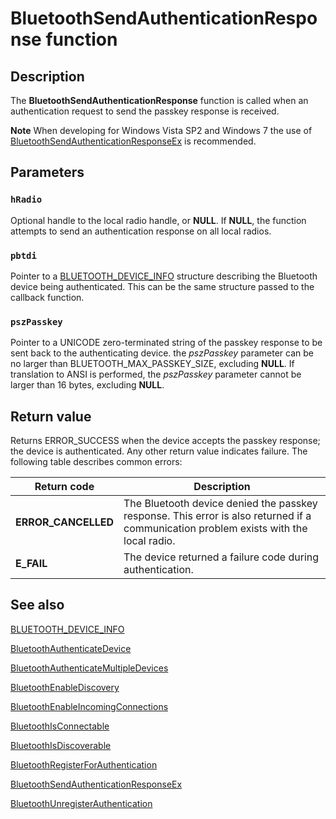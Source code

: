 # BluetoothSendAuthenticationResponse function

## Description

The **BluetoothSendAuthenticationResponse** function is called when an authentication request
to send the passkey response is received.

**Note** When developing for Windows Vista SP2 and Windows 7 the use of [BluetoothSendAuthenticationResponseEx](https://learn.microsoft.com/windows/desktop/api/bluetoothapis/nf-bluetoothapis-bluetoothsendauthenticationresponseex) is recommended.

## Parameters

### `hRadio`

Optional handle to the local radio handle, or **NULL**. If **NULL**, the function attempts to send an authentication response on all local radios.

### `pbtdi`

Pointer to a [BLUETOOTH_DEVICE_INFO](https://learn.microsoft.com/windows/win32/api/bluetoothapis/ns-bluetoothapis-bluetooth_device_info_struct) structure describing the Bluetooth device being authenticated. This can be the same structure passed to the callback function.

### `pszPasskey`

Pointer to a UNICODE zero-terminated string of the passkey response
to be sent back to the authenticating device. the *pszPasskey* parameter can be no larger than BLUETOOTH_MAX_PASSKEY_SIZE, excluding **NULL**. If translation to ANSI is performed, the *pszPasskey* parameter cannot be larger than 16 bytes, excluding **NULL**.

## Return value

 Returns ERROR_SUCCESS when the device accepts the passkey response; the device is authenticated. Any other return value indicates failure. The following table describes common errors:

| Return code | Description |
| --- | --- |
| **ERROR_CANCELLED** | The Bluetooth device denied the passkey response. This error is also returned if a communication problem exists with the local radio. |
| **E_FAIL** | The device returned a failure code during authentication. |

## See also

[BLUETOOTH_DEVICE_INFO](https://learn.microsoft.com/windows/win32/api/bluetoothapis/ns-bluetoothapis-bluetooth_device_info_struct)

[BluetoothAuthenticateDevice](https://learn.microsoft.com/windows/desktop/api/bluetoothapis/nf-bluetoothapis-bluetoothauthenticatedevice)

[BluetoothAuthenticateMultipleDevices](https://learn.microsoft.com/windows/desktop/api/bluetoothapis/nf-bluetoothapis-bluetoothauthenticatemultipledevices)

[BluetoothEnableDiscovery](https://learn.microsoft.com/windows/desktop/api/bluetoothapis/nf-bluetoothapis-bluetoothenablediscovery)

[BluetoothEnableIncomingConnections](https://learn.microsoft.com/windows/desktop/api/bluetoothapis/nf-bluetoothapis-bluetoothenableincomingconnections)

[BluetoothIsConnectable](https://learn.microsoft.com/windows/desktop/api/bluetoothapis/nf-bluetoothapis-bluetoothisconnectable)

[BluetoothIsDiscoverable](https://learn.microsoft.com/windows/desktop/api/bluetoothapis/nf-bluetoothapis-bluetoothisdiscoverable)

[BluetoothRegisterForAuthentication](https://learn.microsoft.com/windows/desktop/api/bluetoothapis/nf-bluetoothapis-bluetoothregisterforauthentication)

[BluetoothSendAuthenticationResponseEx](https://learn.microsoft.com/windows/desktop/api/bluetoothapis/nf-bluetoothapis-bluetoothsendauthenticationresponseex)

[BluetoothUnregisterAuthentication](https://learn.microsoft.com/windows/desktop/api/bluetoothapis/nf-bluetoothapis-bluetoothunregisterauthentication)
